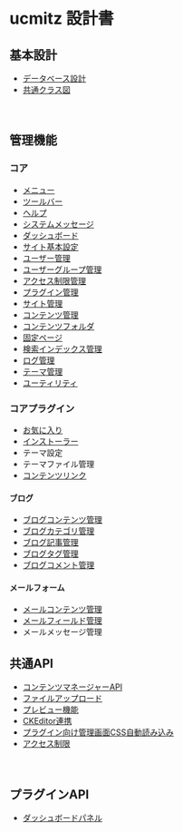 # ucmitz 設計書

## 基本設計

- [データベース設計](./db)
- [共通クラス図](baser-core/common/index.md)

　
## 管理機能

### コア
- [メニュー](baser-core/common/menu.md)
- [ツールバー](baser-core/common/toolbar.md)
- [ヘルプ](baser-core/common/help.md)
- [システムメッセージ](baser-core/common/system_message.md)
- [ダッシュボード](baser-core/dashboard/index.md)
- [サイト基本設定](baser-core/site_configs/index)
- [ユーザー管理](baser-core/users/index)
- [ユーザーグループ管理](baser-core/user_groups/index)
- [アクセス制限管理](baser-core/permissions/index)
- [プラグイン管理](baser-core/plugins/index)
- [サイト管理](baser-core/sites/index) 
- [コンテンツ管理](baser-core/contents/index)
- [コンテンツフォルダ](baser-core/content_folders/index)
- [固定ページ](baser-core/pages/index)
- [検索インデックス管理](bc-search-index/search_indexes/index)
- [ログ管理](baser-core/dblogs/index)
- [テーマ管理](baser-core/themes/index)
- [ユーティリティ](baser-core/utilities/index)

### コアプラグイン
- [お気に入り](bc-favorite/favorites/index)
- [インストーラー](bc-installer/installer/index)
- テーマ設定
- テーマファイル管理
- [コンテンツリンク](bc-content-link/content_links/index)

#### ブログ
- [ブログコンテンツ管理](./bc-blog/blog_contents/index)
- [ブログカテゴリ管理](bc-blog/blog_categories/index)
- [ブログ記事管理](bc-blog/blog_posts/index)
- [ブログタグ管理](bc-blog/blog_tags/index)
- [ブログコメント管理](bc-blog/blog_comments/index)

#### メールフォーム
- [メールコンテンツ管理](bc-mail/mail_contents/index)
- [メールフィールド管理](bc-mail/mail_fields/index)
- メールメッセージ管理
　
## 共通API
- [コンテンツマネージャーAPI](./baser-core/contents/contents_manager_api)
- [ファイルアップロード](baser-core/common/upload)
- [プレビュー機能](./baser-core/common/preview)
- [CKEditor連携](./baser-core/common/ckeditor)
- [プラグイン向け管理画面CSS自動読み込み](./baser-core/common/plugin_admin_css)
- [アクセス制限](./baser-core/common/permission)

　
## プラグインAPI
- [ダッシュボードパネル](baser-core/dashboard/dashboard_panel)
